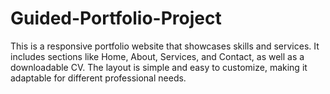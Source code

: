# Guided-Portfolio-Project
This is a responsive portfolio website that showcases skills and services. It includes sections like Home, About, Services, and Contact, as well as a downloadable CV. The layout is simple and easy to customize, making it adaptable for different professional needs.
